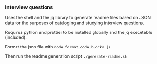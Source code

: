 ### Interview questions

Uses the shell and the jq library to generate readme files based on JSON data for the purposes of cataloging and
studying interview questions.

Requires python and prettier to be installed globally and the jq executable (included).

Format the json file with `node format_code_blocks.js`

Then run the readme generation script `./generate-readme.sh`

